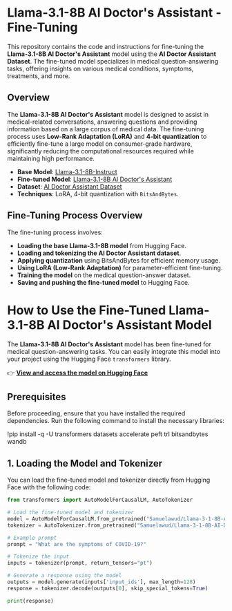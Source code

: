 # Llama-3.1-8B AI Doctor's Assistant - Fine-Tuning 

This repository contains the code and instructions for fine-tuning the **Llama-3.1-8B AI Doctor's Assistant** model using the **AI Doctor Assistant Dataset**. The fine-tuned model specializes in medical question-answering tasks, offering insights on various medical conditions, symptoms, treatments, and more.

## Overview

The **Llama-3.1-8B AI Doctor's Assistant** model is designed to assist in medical-related conversations, answering questions and providing information based on a large corpus of medical data. The fine-tuning process uses **Low-Rank Adaptation (LoRA)** and **4-bit quantization** to efficiently fine-tune a large model on consumer-grade hardware, significantly reducing the computational resources required while maintaining high performance.

- **Base Model**: [Llama-3.1-8B-Instruct](https://huggingface.co/meta-llama/Llama-3.1-8B-Instruct)
- **Fine-tuned Model**: [Llama-3.1-8B AI Doctor's Assistant](https://huggingface.co/Samuelawud/Llama-3-1-8B-AI-Doctors-Assistant)
- **Dataset**: [AI Doctor Assistant Dataset](https://huggingface.co/datasets/Samuelawud/AI-doctor-assistant-dataset)
- **Techniques**: LoRA, 4-bit quantization with `BitsAndBytes`.

## Fine-Tuning Process Overview

The fine-tuning process involves:

- **Loading the base Llama-3.1-8B model** from Hugging Face.
- **Loading and tokenizing the AI Doctor Assistant dataset**.
- **Applying quantization** using BitsAndBytes for efficient memory usage.
- **Using LoRA (Low-Rank Adaptation)** for parameter-efficient fine-tuning.
- **Training the model** on the medical question-answer dataset.
- **Saving and pushing the fine-tuned model** to Hugging Face.

# How to Use the Fine-Tuned Llama-3.1-8B AI Doctor's Assistant Model

The **Llama-3.1-8B AI Doctor's Assistant** model has been fine-tuned for medical question-answering tasks. You can easily integrate this model into your project using the Hugging Face `transformers` library.

👉 **[View and access the model on Hugging Face](https://huggingface.co/Samuelawud/Llama-3-1-8B-AI-Doctors-Assistant)**

## Prerequisites

Before proceeding, ensure that you have installed the required dependencies. Run the following command to install the necessary libraries:

!pip install -q -U transformers datasets accelerate peft trl bitsandbytes wandb

## 1. Loading the Model and Tokenizer

You can load the fine-tuned model and tokenizer directly from Hugging Face with the following code:

```python
from transformers import AutoModelForCausalLM, AutoTokenizer

# Load the fine-tuned model and tokenizer
model = AutoModelForCausalLM.from_pretrained("Samuelawud/Llama-3-1-8B-AI-Doctors-Assistant")
tokenizer = AutoTokenizer.from_pretrained("Samuelawud/Llama-3-1-8B-AI-Doctors-Assistant")

# Example prompt
prompt = "What are the symptoms of COVID-19?"

# Tokenize the input
inputs = tokenizer(prompt, return_tensors="pt")

# Generate a response using the model
outputs = model.generate(inputs['input_ids'], max_length=128)
response = tokenizer.decode(outputs[0], skip_special_tokens=True)

print(response)



